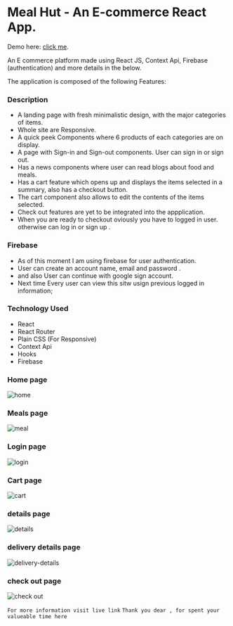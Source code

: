 # Meal Hut - An E-commerce React App.

Demo here: [click me](https://meal-hut.netlify.app/).

An E commerce platform made using React JS, Context Api, Firebase (authentication) and more details in the below.

The application is composed of the following Features:

### Description

* A landing page with fresh minimalistic design, with the major categories of items.
* Whole site are Responsive.
* A quick peek Components where 6 products of each categories are on display. 
* A page with Sign-in and Sign-out components. User can sign in or sign out.
* Has a news components where user can read blogs about food and meals.
* Has a cart feature which opens up and displays the items selected in a summary, also has a checkout button.
* The cart component also allows to edit the contents of the items selected.
* Check out features are yet to be integrated into the appplication.
* When you are ready to checkout oviously you have to logged in user. otherwise can log in or sign up .


### Firebase 

* As of this moment I am using firebase for user authentication.
* User can create an account name, email and password . 
* and also User can continue with google sign account.
* Next time Every user can view this sitw usign previous logged in information;



### Technology Used
* React
* React Router
* Plain CSS (For Responsive)
* Context Api
* Hooks
* Firebase


### Home page
![home](https://i.ibb.co/yQ7tgYQ/home.png)


### Meals page
![meal](https://i.ibb.co/vzLBHyw/meal.png)


### Login page
![login](https://i.ibb.co/gmMfcwr/login.png)


### Cart page
![cart](https://i.ibb.co/CwMqxb6/cart.png)


### details page
![details](https://i.ibb.co/vH4KJWV/de.png)


### delivery details page
![delivery-details](https://i.ibb.co/5YkCjVf/di.png)


### check out page
![check out](https://i.ibb.co/0MR1MJx/last.png)






``` For more information visit live link ``` 
``` Thank you dear , for spent your valueable time here ```